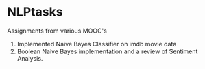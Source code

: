 # NLPtasks
Assignments from various MOOC's
1) Implemented Naive Bayes Classifier on imdb movie data
2) Boolean Naive Bayes implementation and a review of Sentiment Analysis.
